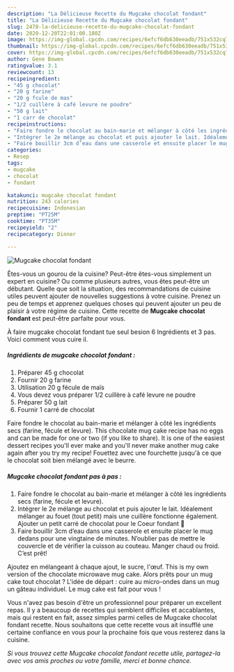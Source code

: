 ```yaml
---
description: "La Délicieuse Recette du Mugcake chocolat fondant"
title: "La Délicieuse Recette du Mugcake chocolat fondant"
slug: 2478-la-delicieuse-recette-du-mugcake-chocolat-fondant
date: 2020-12-20T22:01:00.180Z
image: https://img-global.cpcdn.com/recipes/6efcf6db630eeadb/751x532cq70/mugcake-chocolat-fondant-photo-principale-de-la-recette.jpg
thumbnail: https://img-global.cpcdn.com/recipes/6efcf6db630eeadb/751x532cq70/mugcake-chocolat-fondant-photo-principale-de-la-recette.jpg
cover: https://img-global.cpcdn.com/recipes/6efcf6db630eeadb/751x532cq70/mugcake-chocolat-fondant-photo-principale-de-la-recette.jpg
author: Gene Bowen
ratingvalue: 3.1
reviewcount: 13
recipeingredient:
- "45 g chocolat"
- "20 g farine"
- "20 g fcule de mas"
- "1/2 cuillère à café levure ne poudre"
- "50 g lait"
- "1 carr de chocolat"
recipeinstructions:
- "Faire fondre le chocolat au bain-marie et mélanger à côté les ingrédients secs (farine, fécule et levure)."
- "Intégrer le 2e mélange au chocolat et puis ajouter le lait. Idéalement mélanger au fouet (tout petit) mais une cuillère fonctionne également. Ajouter un petit carré de chocolat pour le Coeur fondant 🤫"
- "Faire bouillir 3cm d’eau dans une casserole et ensuite placer le mug dedans pour une vingtaine de minutes. N’oublier pas de mettre le couvercle et de vérifier la cuisson au couteau. Manger chaud ou froid. C’est prêt!"
categories:
- Resep
tags:
- mugcake
- chocolat
- fondant

katakunci: mugcake chocolat fondant 
nutrition: 243 calories
recipecuisine: Indonesian
preptime: "PT25M"
cooktime: "PT35M"
recipeyield: "2"
recipecategory: Dinner

---
```



![Mugcake chocolat fondant](https://img-global.cpcdn.com/recipes/6efcf6db630eeadb/751x532cq70/mugcake-chocolat-fondant-photo-principale-de-la-recette.jpg)

Êtes-vous un gourou de la cuisine? Peut-être êtes-vous simplement un expert en cuisine? Ou comme plusieurs autres, vous êtes peut-être un débutant. Quelle que soit la situation, des recommandations de cuisine utiles peuvent ajouter de nouvelles suggestions à votre cuisine. Prenez un peu de temps et apprenez quelques choses qui peuvent ajouter un peu de plaisir à votre régime de cuisine. Cette recette de <strong> Mugcake chocolat fondant </strong> est peut-être parfaite pour vous.

<!--inarticleads1-->

À faire mugcake chocolat fondant tue seul besion 6 Ingrédients et 3 pas. Voici comment vous cuire il.

##### Ingrédients de mugcake chocolat fondant :

1. Préparer 45 g chocolat
1. Fournir 20 g farine
1. Utilisation 20 g fécule de maïs
1. Vous devez vous préparer 1/2 cuillère à café levure ne poudre
1. Préparer 50 g lait
1. Fournir 1 carré de chocolat


Faire fondre le chocolat au bain-marie et mélanger à côté les ingrédients secs (farine, fécule et levure). This chocolate mug cake recipe has no eggs and can be made for one or two (if you like to share). It is one of the easiest dessert recipes you&#39;ll ever make and you&#39;ll never make another mug cake again after you try my recipe! Fouettez avec une fourchette jusqu&#39;à ce que le chocolat soit bien mélangé avec le beurre. 

<!--inarticleads2-->

##### Mugcake chocolat fondant pas à pas :

1. Faire fondre le chocolat au bain-marie et mélanger à côté les ingrédients secs (farine, fécule et levure).
1. Intégrer le 2e mélange au chocolat et puis ajouter le lait. Idéalement mélanger au fouet (tout petit) mais une cuillère fonctionne également. Ajouter un petit carré de chocolat pour le Coeur fondant 🤫
1. Faire bouillir 3cm d’eau dans une casserole et ensuite placer le mug dedans pour une vingtaine de minutes. N’oublier pas de mettre le couvercle et de vérifier la cuisson au couteau. Manger chaud ou froid. C’est prêt!


Ajoutez en mélangeant à chaque ajout, le sucre, l&#39;œuf. This is my own version of the chocolate microwave mug cake. Alors prêts pour un mug cake tout chocolat ? L&#39;idée de départ : cuire au micro-ondes dans un mug un gâteau individuel. Le mug cake est fait pour vous ! 

<!--inarticleads1-->

<p>
Vous n'avez pas besoin d'être un professionnel pour préparer un excellent repas. Il y a beaucoup de recettes qui semblent difficiles et accablantes, mais qui restent en fait, assez simples parmi celles de Mugcake chocolat fondant recette. Nous souhaitons que cette recette vous ait insufflé une certaine confiance en vous pour la prochaine fois que vous resterez dans la cuisine.
</p>

<p>
<i>Si vous trouvez cette Mugcake chocolat fondant recette utile, partagez-la avec vos amis proches ou votre famille, merci et bonne chance.</i>
</p>
